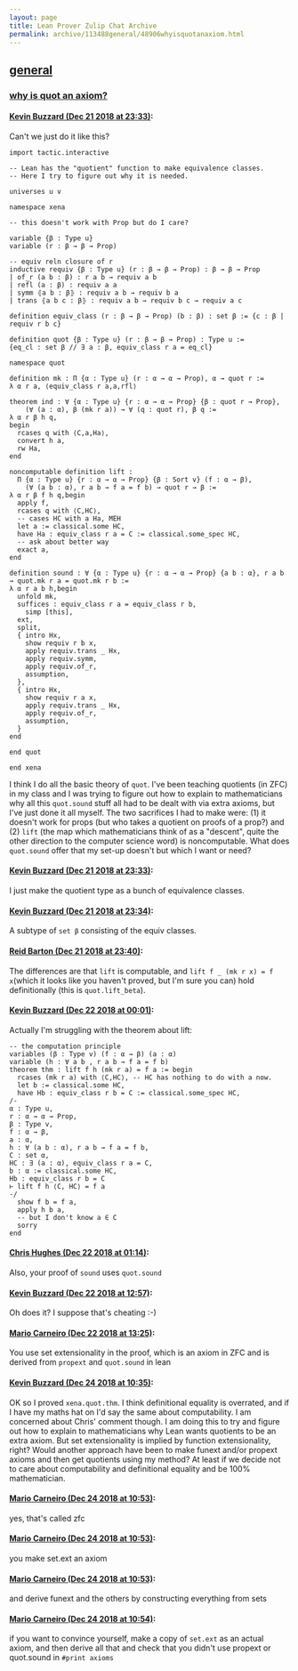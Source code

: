 ```yaml
---
layout: page
title: Lean Prover Zulip Chat Archive 
permalink: archive/113488general/48906whyisquotanaxiom.html
---
```


## [general](index.html)
### [why is quot an axiom?](48906whyisquotanaxiom.html)

#### [Kevin Buzzard (Dec 21 2018 at 23:33)](https://leanprover.zulipchat.com/#narrow/stream/113488-general/topic/why%20is%20quot%20an%20axiom%3F/near/152363029):
Can't we just do it like this?

```lean
import tactic.interactive

-- Lean has the "quotient" function to make equivalence classes.
-- Here I try to figure out why it is needed.

universes u v

namespace xena

-- this doesn't work with Prop but do I care?

variable {β : Type u}
variable (r : β → β → Prop)

-- equiv reln closure of r
inductive requiv {β : Type u} (r : β → β → Prop) : β → β → Prop
| of_r (a b : β) : r a b → requiv a b
| refl (a : β) : requiv a a
| symm ⦃a b : β⦄ : requiv a b → requiv b a
| trans ⦃a b c : β⦄ : requiv a b → requiv b c → requiv a c

definition equiv_class (r : β → β → Prop) (b : β) : set β := {c : β | requiv r b c}

definition quot {β : Type u} (r : β → β → Prop) : Type u :=
{eq_cl : set β // ∃ a : β, equiv_class r a = eq_cl}

namespace quot

definition mk : Π {α : Type u} (r : α → α → Prop), α → quot r :=
λ α r a, ⟨equiv_class r a,a,rfl⟩

theorem ind : ∀ {α : Type u} {r : α → α → Prop} {β : quot r → Prop},
    (∀ (a : α), β (mk r a)) → ∀ (q : quot r), β q :=
λ α r β h q,
begin
  rcases q with ⟨C,a,Ha⟩,
  convert h a,
  rw Ha,
end

noncomputable definition lift :
  Π {α : Type u} {r : α → α → Prop} {β : Sort v} (f : α → β),
    (∀ (a b : α), r a b → f a = f b) → quot r → β :=
λ α r β f h q,begin
  apply f,
  rcases q with ⟨C,HC⟩,
  -- cases HC with a Ha, MEH
  let a := classical.some HC,
  have Ha : equiv_class r a = C := classical.some_spec HC,
  -- ask about better way
  exact a,
end

definition sound : ∀ {α : Type u} {r : α → α → Prop} {a b : α}, r a b → quot.mk r a = quot.mk r b :=
λ α r a b h,begin
  unfold mk,
  suffices : equiv_class r a = equiv_class r b,
    simp [this],
  ext,
  split,
  { intro Hx,
    show requiv r b x,
    apply requiv.trans _ Hx,
    apply requiv.symm,
    apply requiv.of_r,
    assumption,
  },
  { intro Hx,
    show requiv r a x,
    apply requiv.trans _ Hx,
    apply requiv.of_r,
    assumption,
  }
end

end quot

end xena
```

I think I do all the basic theory of `quot`. I've been teaching quotients (in ZFC) in my class and I was trying to figure out how to explain to mathematicians why all this `quot.sound` stuff all had to be dealt with via extra axioms, but I've just done it all myself. The two sacrifices I had to make were: (1) it doesn't work for props (but who takes a quotient on proofs of a prop?) and (2) `lift` (the map which mathematicians think of as a "descent", quite the other direction to the computer science word) is noncomputable. What does `quot.sound` offer that my set-up doesn't but which I want or need?

#### [Kevin Buzzard (Dec 21 2018 at 23:33)](https://leanprover.zulipchat.com/#narrow/stream/113488-general/topic/why%20is%20quot%20an%20axiom%3F/near/152363044):
I just make the quotient type as a bunch of equivalence classes.

#### [Kevin Buzzard (Dec 21 2018 at 23:34)](https://leanprover.zulipchat.com/#narrow/stream/113488-general/topic/why%20is%20quot%20an%20axiom%3F/near/152363092):
A subtype of `set β` consisting of the equiv classes.

#### [Reid Barton (Dec 21 2018 at 23:40)](https://leanprover.zulipchat.com/#narrow/stream/113488-general/topic/why%20is%20quot%20an%20axiom%3F/near/152363322):
The differences are that `lift` is computable, and `lift f _ (mk r x) = f x`(which it looks like you haven't proved, but I'm sure you can) hold definitionally (this is `quot.lift_beta`).

#### [Kevin Buzzard (Dec 22 2018 at 00:01)](https://leanprover.zulipchat.com/#narrow/stream/113488-general/topic/why%20is%20quot%20an%20axiom%3F/near/152364358):
Actually I'm struggling with the theorem about lift:

```lean
-- the computation principle
variables (β : Type v) (f : α → β) (a : α)
variable (h : ∀ a b , r a b → f a = f b)
theorem thm : lift f h (mk r a) = f a := begin
  rcases (mk r a) with ⟨C,HC⟩, -- HC has nothing to do with a now.
  let b := classical.some HC,
  have Hb : equiv_class r b = C := classical.some_spec HC,
/-
α : Type u,
r : α → α → Prop,
β : Type v,
f : α → β,
a : α,
h : ∀ (a b : α), r a b → f a = f b,
C : set α,
HC : ∃ (a : α), equiv_class r a = C,
b : α := classical.some HC,
Hb : equiv_class r b = C
⊢ lift f h ⟨C, HC⟩ = f a
-/
  show f b = f a,
  apply h b a,
  -- but I don't know a ∈ C
  sorry
end
```

#### [Chris Hughes (Dec 22 2018 at 01:14)](https://leanprover.zulipchat.com/#narrow/stream/113488-general/topic/why%20is%20quot%20an%20axiom%3F/near/152367268):
Also, your proof of `sound` uses `quot.sound`

#### [Kevin Buzzard (Dec 22 2018 at 12:57)](https://leanprover.zulipchat.com/#narrow/stream/113488-general/topic/why%20is%20quot%20an%20axiom%3F/near/152386750):
Oh does it? I suppose that's cheating :-)

#### [Mario Carneiro (Dec 22 2018 at 13:25)](https://leanprover.zulipchat.com/#narrow/stream/113488-general/topic/why%20is%20quot%20an%20axiom%3F/near/152387461):
You use set extensionality in the proof, which is an axiom in ZFC and is derived from `propext` and `quot.sound` in lean

#### [Kevin Buzzard (Dec 24 2018 at 10:35)](https://leanprover.zulipchat.com/#narrow/stream/113488-general/topic/why%20is%20quot%20an%20axiom%3F/near/152462524):
OK so I proved `xena.quot.thm`. I think definitional equality is overrated, and if I have my maths hat on I'd say the same about computability. I am concerned about Chris' comment though. I am doing this to try and figure out how to explain to mathematicians why Lean wants quotients to be an extra axiom. But set extensionality is implied by function extensionality, right? Would another approach have been to make funext and/or propext axioms and then get quotients using my method? At least if we decide not to care about computability and definitional equality and be 100% mathematician.

#### [Mario Carneiro (Dec 24 2018 at 10:53)](https://leanprover.zulipchat.com/#narrow/stream/113488-general/topic/why%20is%20quot%20an%20axiom%3F/near/152463063):
yes, that's called zfc

#### [Mario Carneiro (Dec 24 2018 at 10:53)](https://leanprover.zulipchat.com/#narrow/stream/113488-general/topic/why%20is%20quot%20an%20axiom%3F/near/152463066):
you make set.ext an axiom

#### [Mario Carneiro (Dec 24 2018 at 10:53)](https://leanprover.zulipchat.com/#narrow/stream/113488-general/topic/why%20is%20quot%20an%20axiom%3F/near/152463070):
and derive funext and the others by constructing everything from sets

#### [Mario Carneiro (Dec 24 2018 at 10:54)](https://leanprover.zulipchat.com/#narrow/stream/113488-general/topic/why%20is%20quot%20an%20axiom%3F/near/152463123):
if you want to convince yourself, make a copy of `set.ext` as an actual axiom, and then derive all that and check that you didn't use propext or quot.sound in `#print axioms`

